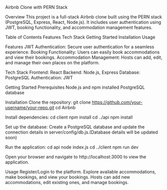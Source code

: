 Airbnb Clone with PERN Stack

Overview
This project is a full-stack Airbnb clone built using the PERN stack (PostgreSQL, Express, React, Node.js). It includes user authentication using JWT, booking functionality, and accommodation management features.

Table of Contents
Features
Tech Stack
Getting Started
Installation
Usage

Features
JWT Authentication: Secure user authentication for a seamless experience.
Booking Functionality: Users can easily book accommodations and view their bookings.
Accommodation Management: Hosts can add, edit, and manage their own places on the platform.

Tech Stack
Frontend: React
Backend: Node.js, Express
Database: PostgreSQL
Authentication: JWT

Getting Started
Prerequisites
Node.js and npm installed
PostgreSQL database

Installation
Clone the repository:
git clone https://github.com/your-username/your-repo.git
cd Airbnb

Install dependencies:
cd client
npm install
cd ../api
npm install

Set up the database:
Create a PostgreSQL database and update the connection details in server/config/db.js.(Database details will be updated soon)

Run the application:
cd api
node index.js
cd ../client
npm run dev

Open your browser and navigate to http://localhost:3000 to view the application.

Usage
Register/Login to the platform.
Explore available accommodations, make bookings, and view your bookings.
Hosts can add new accommodations, edit existing ones, and manage bookings.
